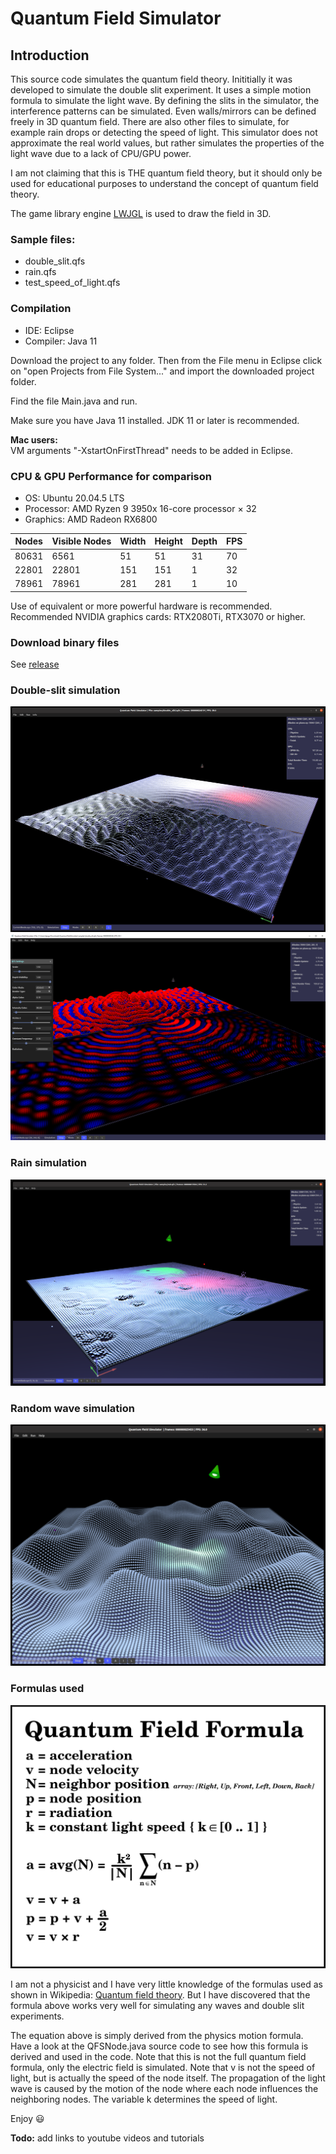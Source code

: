 # Quantum Field Simulator

## Introduction
This source code simulates the quantum field theory.
Inititially it was developed to simulate the double slit experiment.
It uses a simple motion formula to simulate the light wave.
By defining the slits in the simulator, the interference patterns can be simulated.
Even walls/mirrors can be defined freely in 3D quantum field.
There are also other files to simulate, for example rain drops or detecting the speed of light.
This simulator does not approximate the real world values, but rather simulates the properties of the light wave due to a lack of CPU/GPU power.

I am not claiming that this is THE quantum field theory, but it should only be used for educational purposes to understand the concept of quantum field theory.

<p>The game library engine <a href="https://github.com/LWJGL/lwjgl3/releases" target="_blank">LWJGL</a> is used to draw the field in 3D.</p>

### Sample files:
* double_slit.qfs
* rain.qfs
* test_speed_of_light.qfs

### Compilation
* IDE: Eclipse
* Compiler: Java 11

<p>Download the project to any folder. Then from the File menu in Eclipse click on "open Projects from File System..." and import the downloaded project folder.</p>
<p>Find the file Main.java and run.</p>
<p>Make sure you have Java 11 installed. JDK 11 or later is recommended.</p>

<b>Mac users:</b></br>
VM arguments "-XstartOnFirstThread" needs to be added in Eclipse.

### CPU & GPU Performance for comparison
* OS: Ubuntu 20.04.5 LTS
* Processor: AMD Ryzen 9 3950x 16-core processor × 32 
* Graphics: AMD Radeon RX6800

| Nodes    | Visible Nodes | Width | Height | Depth | FPS |
|----------|---------------|-------|--------|-------|-----|
| 80631    | 6561          | 51    | 51     | 31    | 70  |
| 22801    | 22801         | 151   | 151    | 1     | 32  |
| 78961    | 78961         | 281   | 281    | 1     | 10  |

<p>
  Use of equivalent or more powerful hardware is recommended.</br>
  Recommended NVIDIA graphics cards: RTX2080Ti, RTX3070 or higher.
</p>

### Download binary files
See <a href="https://github.com/dqnguyen59/QuantumFieldSimulator/releases/tag/v0.1.90">release</a>

### Double-slit simulation
<img src="https://raw.githubusercontent.com/dqnguyen59/QuantumFieldSimulator/main/images/double_slit.png">
<img src="https://raw.githubusercontent.com/dqnguyen59/QuantumFieldSimulator/main/images/double_slit2.png">

### Rain simulation
<img src="https://raw.githubusercontent.com/dqnguyen59/QuantumFieldSimulator/main/images/rain.png">

### Random wave simulation
<img src="https://raw.githubusercontent.com/dqnguyen59/QuantumFieldSimulator/main/images/waves.png">

### Formulas used
<img src="https://raw.githubusercontent.com/dqnguyen59/QuantumFieldSimulator/main/images/qfs_formula.png">


<p>
  I am not a physicist and I have very little knowledge of the formulas used as shown in Wikipedia: <a href="https://en.wikipedia.org/wiki/Quantum_field_theory" target="_blank" rel="nofollow noopener noreferrer">Quantum field theory</a>.
  But I have discovered that the formula above works very well for simulating any waves and double slit experiments.
</p>
<p>
  The equation above is simply derived from the physics motion formula.
  Have a look at the QFSNode.java source code to see how this formula is derived and used in the code.
  Note that this is not the full quantum field formula, only the electric field is simulated.
  Note that v is not the speed of light, but is actually the speed of the node itself.
  The propagation of the light wave is caused by the motion of the node where each node influences the neighboring nodes.
  The variable k determines the speed of light.
</p>

<p>
  Enjoy 😃
</p>

<p>
  <b>Todo:</b> add links to youtube videos and tutorials
</p>
